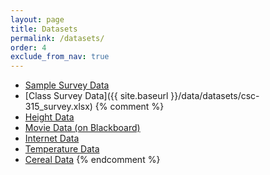 ```yaml
---
layout: page
title: Datasets  
permalink: /datasets/
order: 4
exclude_from_nav: true 
---
```


* [Sample Survey Data](http://pastebin.com/raw/1csmBawE) 
* [Class Survey Data]({{ site.baseurl }}/data/datasets/csc-315_survey.xlsx)
{% comment %}
* [Height Data](http://pastebin.com/raw/g7UdTFKG)
* [Movie Data (on Blackboard)](https://ct-ecsu.blackboard.com/webapps/login/) 
* [Internet Data](http://pastebin.com/raw/enxWu6R6)
* [Temperature Data](http://pastebin.com/raw/KZgkViBK)
* [Cereal Data](http://pastebin.com/raw/0G6DrHyC)
{% endcomment %}
